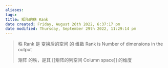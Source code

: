 ```yaml
---
aliases: 
tags: 
title: 矩阵的秩 Rank
date created: Friday, August 26th 2022, 6:37:17 pm
date modified: Thursday, September 29th 2022, 11:29:14 pm
---
```


> 秩 Rank 是 变换后的空间 的 维数
> Rank is Number of dimensions in the output
> 
> 矩阵 的秩，是其 [[矩阵的列空间 Column space]] 的维度

